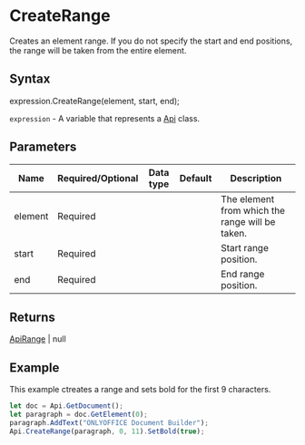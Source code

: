 # CreateRange

Creates an element range.
If you do not specify the start and end positions, the range will be taken from the entire element.

## Syntax

expression.CreateRange(element, start, end);

`expression` - A variable that represents a [Api](../Api.md) class.

## Parameters

| **Name** | **Required/Optional** | **Data type** | **Default** | **Description** |
| ------------- | ------------- | ------------- | ------------- | ------------- |
| element | Required |  |  | The element from which the range will be taken. |
| start | Required |  |  | Start range position. |
| end | Required |  |  | End range position. |

## Returns

[ApiRange](../../ApiRange/ApiRange.md) | null

## Example

This example ctreates a range and sets bold for the first 9 characters.

```javascript
let doc = Api.GetDocument();
let paragraph = doc.GetElement(0);
paragraph.AddText("ONLYOFFICE Document Builder");
Api.CreateRange(paragraph, 0, 11).SetBold(true);

```
